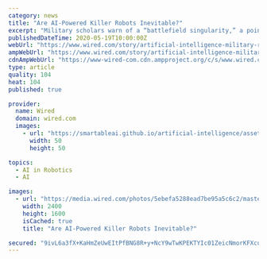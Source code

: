 ```yaml
---
category: news
title: "Are AI-Powered Killer Robots Inevitable?"
excerpt: "Military scholars warn of a “battlefield singularity,” a point at which humans can no longer keep up with the pace of conflict."
publishedDateTime: 2020-05-19T10:00:00Z
webUrl: "https://www.wired.com/story/artificial-intelligence-military-robots/"
ampWebUrl: "https://www.wired.com/story/artificial-intelligence-military-robots/amp"
cdnAmpWebUrl: "https://www-wired-com.cdn.ampproject.org/c/s/www.wired.com/story/artificial-intelligence-military-robots/amp"
type: article
quality: 104
heat: 104
published: true

provider:
  name: Wired
  domain: wired.com
  images:
    - url: "https://smartableai.github.io/artificial-intelligence/assets/images/organizations/wired.com-50x50.jpg"
      width: 50
      height: 50

topics:
  - AI in Robotics
  - AI

images:
  - url: "https://media.wired.com/photos/5ebefa5288ead7be95a5c6c2/master/pass/Biz-robotskull-476996566.jpg"
    width: 2400
    height: 1600
    isCached: true
    title: "Are AI-Powered Killer Robots Inevitable?"

secured: "9ivL6a3fX+KaHmZeUwEItPfBNG8R+y+NcY9wTwKPEKTYIc01ZeicNmorKFXcu9NaIZrOve/xHT3Y0Aga8JORD/H8wgVn/sUAO+icbU7WWda7bNWFHt4wh1jvLr1fv4C+JNk+xaHuHMZMmXCf7xdcWoyI0RV2/DKzVQVtmGhXzKEmyl9ETqiYHkaATQCQgdyMSVZc3DeCuDMe2bfsveOFFbBrrUqiNwOCnqCh1yWZONsSWwnWjjAV2k/nKonoaR9IOpfy7F40IUzsgN2Hw+r/oeNEnusqcv9gZw9Oqplll/TRi0cPRqp/R3k1Pd5HTxwbI/braDRXI61bI00EWM3ktsig4TsaYZVvbGnkd1P3Iyxyplg2Lia9r3db0h/NnefmsBE1f+HePoWV2WoYnZPE4aNNZLD5v6FAeaE342Klb4C4DgIO2ALPp0DMAhhxAuXAV4lYvm6jAP+73npMoEgmd2x6LLQ5QoYj346M8OZWvDk=;HiUY0c3vykztcUqPltDU1Q=="
---
```


